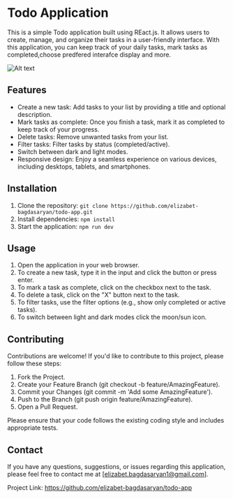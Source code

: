 # Todo Application

This is a simple Todo application built using REact.js. It allows users to create, manage, and organize their tasks in a user-friendly interface. With this application, you can keep track of your daily tasks, mark tasks as completed,choose predfered interafce display and more.

![Alt text](desktop-preview.jpg)

## Features

- Create a new task: Add tasks to your list by providing a title and optional description.
- Mark tasks as complete: Once you finish a task, mark it as completed to keep track of your progress.
- Delete tasks: Remove unwanted tasks from your list.
- Filter tasks: Filter tasks by status (completed/active).
- Switch between dark and light modes.
- Responsive design: Enjoy a seamless experience on various devices, including desktops, tablets, and smartphones.

## Installation

1. Clone the repository: `git clone https://github.com/elizabet-bagdasaryan/todo-app.git`
2. Install dependencies: `npm install`
3. Start the application: `npm run dev`

## Usage

1. Open the application in your web browser.
2. To create a new task, type it in the input and click the button or press enter.
3. To mark a task as complete, click on the checkbox next to the task.
4. To delete a task, click on the "X" button next to the task.
5. To filter tasks, use the filter options (e.g., show only completed or active tasks).
6. To switch between light and dark modes click the moon/sun icon.

## Contributing

Contributions are welcome! If you'd like to contribute to this project, please follow these steps:

1. Fork the Project.
2. Create your Feature Branch (git checkout -b feature/AmazingFeature).
3. Commit your Changes (git commit -m 'Add some AmazingFeature').
4. Push to the Branch (git push origin feature/AmazingFeature).
5. Open a Pull Request.

Please ensure that your code follows the existing coding style and includes appropriate tests.

## Contact

If you have any questions, suggestions, or issues regarding this application, please feel free to contact me at [elizabet.bagdasaryan1@gmail.com].

Project Link: https://github.com/elizabet-bagdasaryan/todo-app

